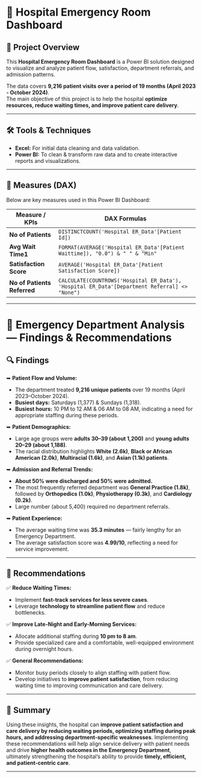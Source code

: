 # 🏥 Hospital Emergency Room Dashboard

## 🔹 Project Overview

This **Hospital Emergency Room Dashboard** is a Power BI solution designed to visualize and analyze patient flow, satisfaction, department referrals, and admission patterns.  

The data covers **9,216 patient visits over a period of 19 months (April 2023 - October 2024)**.  
The main objective of this project is to help the hospital **optimize resources, reduce waiting times, and improve patient care delivery**.

---

## 🛠 Tools & Techniques

- **Excel:** For initial data cleaning and data validation.
- **Power BI:** To clean & transform raw data and to create interactive reports and visualizations.

---

## 🧮 Measures (DAX)

Below are key measures used in this Power BI Dashboard:

| **Measure / KPIs** | **DAX Formulas** |
|------------|------------|
| **No of Patients** | `DISTINCTCOUNT('Hospital ER_Data'[Patient Id])` |
| **Avg Wait Time1** | `FORMAT(AVERAGE('Hospital ER_Data'[Patient Waittime]), "0.0") & " " & "Min"` |
| **Satisfaction Score** | `AVERAGE('Hospital ER_Data'[Patient Satisfaction Score])` |
| **No of Patients Referred** | `CALCULATE(COUNTROWS('Hospital ER_Data'), 'Hospital ER_Data'[Department Referral] <> "None")` |

---

# 🏥 Emergency Department Analysis — Findings & Recommendations

## 🔍 Findings

➥ **Patient Flow and Volume:**  
- The department treated **9,216 unique patients** over 19 months (April 2023–October 2024).
- **Busiest days:** Saturdays (1,377) & Sundays (1,318).
- **Busiest hours:** 10 PM to 12 AM & 06 AM to 08 AM, indicating a need for appropriate staffing during these periods.

➥ **Patient Demographics:**  
- Large age groups were **adults 30–39 (about 1,200)** and **young adults 20–29 (about 1,188)**.
- The racial distribution highlights **White (2.6k)**, **Black or African American (2.0k)**, **Multiracial (1.6k)**, and **Asian (1.1k) patients**.

➥ **Admission and Referral Trends:**  
- **About 50% were discharged and 50% were admitted.**
- The most frequently referred department was **General Practice (1.8k)**, followed by **Orthopedics (1.0k)**, **Physiotherapy (0.3k)**, and **Cardiology (0.2k)**.
- Large number (about 5,400) required no department referrals.

➥ **Patient Experience:**  
- The average waiting time was **35.3 minutes** — fairly lengthy for an Emergency Department.
- The average satisfaction score was **4.99/10**, reflecting a need for service improvement.

---

## 🚀 Recommendations

✅ **Reduce Waiting Times:**  
- Implement **fast-track services for less severe cases**.
- Leverage **technology to streamline patient flow** and reduce bottlenecks.

✅ **Improve Late-Night and Early-Morning Services:**  
- Allocate additional staffing during **10 pm to 8 am**.
- Provide specialized care and a comfortable, well-equipped environment during overnight hours.

✅ **General Recommendations:**  
- Monitor busy periods closely to align staffing with patient flow.
- Develop initiatives to **improve patient satisfaction**, from reducing waiting time to improving communication and care delivery.

---

## 📁 Summary

Using these insights, the hospital can **improve patient satisfaction and care delivery by reducing waiting periods, optimizing staffing during peak hours, and addressing department-specific weaknesses**. Implementing these recommendations will help align service delivery with patient needs and drive **higher health outcomes in the Emergency Department**, ultimately strengthening the hospital’s ability to provide **timely, efficient, and patient-centric care**.


---




